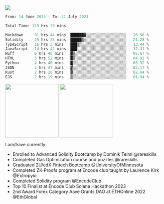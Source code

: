 <div align="left">
<div/> 

<img src="https://wakatime.com/badge/user/39656be6-a34f-44a0-8412-8ef48d72ffb1.svg" />
  
<!--START_SECTION:waka-->

```python
From: 14 June 2023 - To: 21 July 2023

Total Time: 119 hrs 29 mins

Markdown     31 hrs 44 mins  ██████▓░░░░░░░░░░░░░░░░░░   26.56 %
Solidity     25 hrs 25 mins  █████▒░░░░░░░░░░░░░░░░░░░   21.28 %
TypeScript   16 hrs 3 mins   ███▒░░░░░░░░░░░░░░░░░░░░░   13.44 %
JavaScript   14 hrs 42 mins  ███░░░░░░░░░░░░░░░░░░░░░░   12.31 %
Huff         6 hrs 46 mins   █▒░░░░░░░░░░░░░░░░░░░░░░░   05.67 %
HTML         5 hrs 52 mins   █▒░░░░░░░░░░░░░░░░░░░░░░░   04.91 %
Python       4 hrs 40 mins   █░░░░░░░░░░░░░░░░░░░░░░░░   03.92 %
JSON         3 hrs 47 mins   ▓░░░░░░░░░░░░░░░░░░░░░░░░   03.17 %
Rust         2 hrs 26 mins   ▓░░░░░░░░░░░░░░░░░░░░░░░░   02.04 %
EJS          2 hrs 19 mins   ▒░░░░░░░░░░░░░░░░░░░░░░░░   01.94 %
```

<!--END_SECTION:waka-->
  
<img align="center" height="170" src="https://github-readme-stats-sigma-five.vercel.app/api?username=mmsaki&show_icons=true&bg_color=00000000"/>
<img align="center" height="170" src="https://github-readme-stats-sigma-five.vercel.app/api/top-langs/?username=mmsaki&count_private=true&layout=compact&langs_count=8&hide=jupyter%20notebook"/>
 
<br>
 
I am/have currently:
- Enrolled to Advanced Solidity Bootcamp by Dominik Teiml @rareskills
- Completed Gas Optimization course and puzzles @rareskills
- Graduated 2U/edX Fintech Bootcamp @UniversityOfMinnesota
- Completed ZK-Proofs program at Encode club taught by Laurence Kirk @Extropyio
- Completed Solidity program @EncodeClub
- Top 10 Finalist at Encode Club Solana Hackathon 2023
- 2nd Award Forex Category Aave Grants DAO at ETHOnline 2022 @EthGlobal
